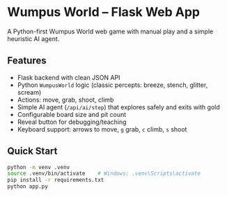 # Wumpus World – Flask Web App

A Python-first Wumpus World web game with manual play and a simple heuristic AI agent.

## Features
- Flask backend with clean JSON API
- Python `WumpusWorld` logic (classic percepts: breeze, stench, glitter, scream)
- Actions: move, grab, shoot, climb
- Simple AI agent (`/api/ai/step`) that explores safely and exits with gold
- Configurable board size and pit count
- Reveal button for debugging/teaching
- Keyboard support: arrows to move, `g` grab, `c` climb, `s` shoot

## Quick Start

```bash
python -m venv .venv
source .venv/bin/activate    # Windows: .venv\Scripts\activate
pip install -r requirements.txt
python app.py
